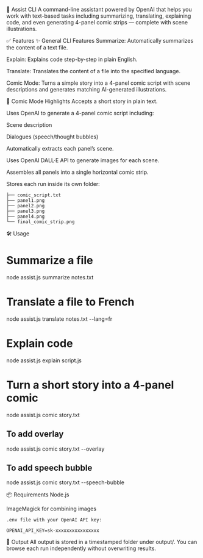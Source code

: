 📘 Assist CLI
A command-line assistant powered by OpenAI that helps you work with text-based tasks including summarizing, translating, explaining code, and even generating 4-panel comic strips — complete with scene illustrations.

✅ Features
✨ General CLI Features
Summarize: Automatically summarizes the content of a text file.

Explain: Explains code step-by-step in plain English.

Translate: Translates the content of a file into the specified language.

Comic Mode: Turns a simple story into a 4-panel comic script with scene descriptions and generates matching AI-generated illustrations.

🎨 Comic Mode Highlights
Accepts a short story in plain text.

Uses OpenAI to generate a 4-panel comic script including:

Scene description

Dialogues (speech/thought bubbles)

Automatically extracts each panel’s scene.

Uses OpenAI DALL·E API to generate images for each scene.

Assembles all panels into a single horizontal comic strip.

Stores each run inside its own folder:

```output/run-YYYY-MM-DDTHH-MM-SS/
├── comic_script.txt
├── panel1.png
├── panel2.png
├── panel3.png
├── panel4.png
└── final_comic_strip.png
```


🛠 Usage

# Summarize a file
node assist.js summarize notes.txt

# Translate a file to French
node assist.js translate notes.txt --lang=fr

# Explain code
node assist.js explain script.js

# Turn a short story into a 4-panel comic
node assist.js comic story.txt

## To add overlay
node assist.js comic story.txt --overlay

## To add speech bubble
node assist.js comic story.txt --speech-bubble



📦 Requirements
Node.js

ImageMagick for combining images

```sudo apt install imagemagick
.env file with your OpenAI API key:
```

```
OPENAI_API_KEY=sk-xxxxxxxxxxxxxxxx
```

📁 Output
All output is stored in a timestamped folder under output/. You can browse each run independently without overwriting results.